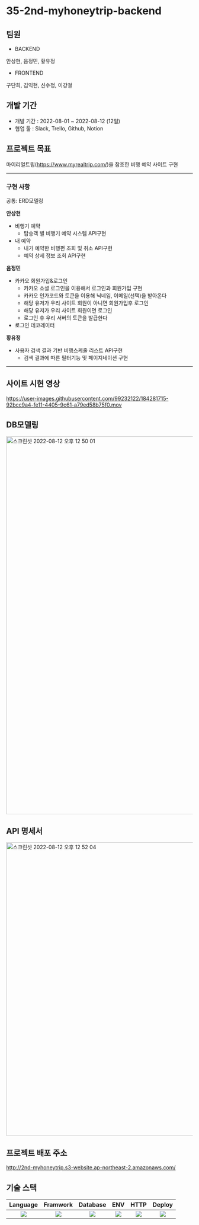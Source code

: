 # 35-2nd-myhoneytrip-backend

## 팀원

 - BACKEND
 
 안상현, 음정민, 황유정
 
 - FRONTEND
 
 구단희, 김익현, 신수정, 이강철
 
 
 

## 개발 기간
- 개발 기간 : 2022-08-01 ~ 2022-08-12 (12일)
- 협업 툴 : Slack, Trello, Github, Notion

## 프로젝트 목표

마이리얼트립(https://www.myrealtrip.com/)을 참조한 비행 예약 사이트 구현

---

### 구현 사항

공통: ERD모델링

**안상현**
- 비행기 예약
  - 탑승객 별 비행기 예약 시스템 API구현
- 내 예약
  - 내가 예약한 비행편 조회 및 취소 API구현
  - 예약 상세 정보 조회 API구현

**음정민**
- 카카오 회원가입&로그인
   - 카카오 소셜 로그인을 이용해서 로그인과 회원가입 구현
   - 카카오 인가코드와 토큰을 이용해 닉네임, 이메일(선택)을 받아온다
   - 해당 유저가 우리 사이트 회원이 아니면 회원가입후 로그인
   - 해당 유저가 우리 사이트 회원이면 로그인
   - 로그인 후 우리 서버의 토큰을 발급한다
- 로그인 데코레이터
   
**황유정**
- 사용자 검색 결과 기반 비행스케줄 리스트 API구현 
   - 검색 결과에 따른 필터기능 및 페이지네이션 구현

---

## 사이트 시현 영상

https://user-images.githubusercontent.com/99232122/184281715-92bcc9a4-fe11-4405-9c61-a79ed58b75f0.mov

## DB모델링

<img width="1020" alt="스크린샷 2022-08-12 오후 12 50 01" src="https://user-images.githubusercontent.com/99232122/184281793-0633dd6f-21e1-4959-9f50-82abb42d9b9d.png">


## API 명세서

<img width="792" alt="스크린샷 2022-08-12 오후 12 52 04" src="https://user-images.githubusercontent.com/99232122/184281987-10aae35c-4bb9-4067-a31b-3355491115ef.png">

## 프로젝트 배포 주소

http://2nd-myhoneytrip.s3-website.ap-northeast-2.amazonaws.com/

## 기술 스택
|                                                Language                                                |                                                Framwork                                                |                                               Database                                               |                                                     ENV                                                      |                                                   HTTP                                                   |                                                  Deploy                                                 |
| :----------------------------------------------------------------------------------------------------: | :----------------------------------------------------------------------------------------------------: | :--------------------------------------------------------------------------------------------------: | :----------------------------------------------------------------------------------------------------------: | :------------------------------------------------------------------------------------------------------: |:------------------------------------------------------------------------------------------------------: |
| <img src="https://img.shields.io/badge/python-3776AB?style=for-the-badge&logo=python&logoColor=white"> | <img src="https://img.shields.io/badge/django-092E20?style=for-the-badge&logo=django&logoColor=white"> | <img src="https://img.shields.io/badge/mysql-4479A1?style=for-the-badge&logo=mysql&logoColor=black"> | <img src="https://img.shields.io/badge/miniconda3-44A833?style=for-the-badge&logo=anaconda&logoColor=white"> | <img src="https://img.shields.io/badge/postman-FF6C37?style=for-the-badge&logo=postman&logoColor=white"> | <img src="https://img.shields.io/badge/aws-232F3E?style=for-the-badge&logo=Amazon AWS&logoColor=white">|

